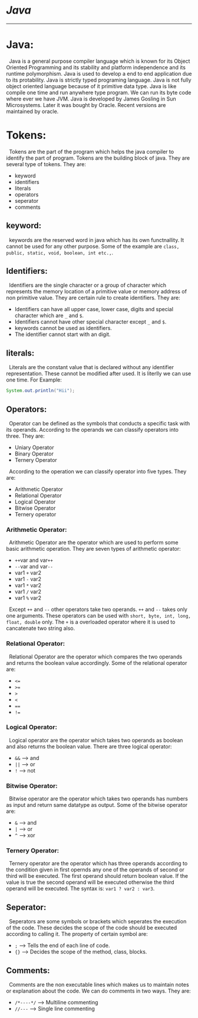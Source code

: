 # ***Java***
---
# Java:
&nbsp; Java is a general purpose compiler language which is known for its Object Oriented Programming and its stability and platform independence and its runtime polymorphism. Java is used to develop a end to end application due to its protability. Java is strictly typed programing language. Java is not fully object oriented language because of it primitive data type. Java is like compile one time and run anywhere type program. We can run its byte code where ever we have JVM. Java is developed by James Gosling in Sun Microsystems. Later it was bought by Oracle. Recent versions are maintained by oracle. 

# Tokens:
&nbsp; Tokens are the part of the program which helps the java compiler to identify the part of program. Tokens are the building block of java. They are several type of tokens. They are:
* keyword
* identifiers
* literals
* operators
* seperator
* comments

## keyword:
&nbsp; keywords are the reserved word in java which has its own functnallity. It cannot be used for any other purpose. Some of the example are `class, public, static, void, boolean, int etc.,`.

## Identifiers:
&nbsp; Identifiers are the single character or a group of character which represents the memory location of a primitive value or memory address of non primitive value. They are certain rule to create identifiers. They are:
* Identifiers can have all upper case, lower case, digits and special character which are `_` and `$`. 
* Identifiers cannot have other special character except `_` and `$`. 
* keywords cannot be used as identifiers. 
* The identifier cannot start with an digit. 

## literals:
&nbsp; Literals are the constant value that is declared without any identifier representation. These cannot be modified after used. It is literlly we can use one time. For Example:
```java
System.out.println("Hii");
```

## Operators:
&nbsp; Operator can be defined as the symbols that conducts a specific task with its operands. According to the operands we can classify operators into three. They are:
* Uniary Operator
* Binary Operator
* Ternery Operator

&nbsp; According to the operation we can classify operator into five types. They are:
* Arithmetic Operator
* Relational Operator
* Logical Operator
* Bitwise Operator
* Ternery operator

### Arithmetic Operator:
&nbsp; Arithmetic Operator are the operator which are used to perform some basic arithmetic operation. They are seven types of arithmetic operator:
* `++`var and var`++`
* `--`var and var`--`
* var1 `+` var2
* var1 `-` var2
* var1 `*` var2
* var1 `/` var2
* var1 `%` var2

&nbsp; Except `++` and `--` other operators take two operands. `++` and `--` takes only one arguments. These operators can be used with `short, byte, int, long, float, double` only. The `+` is a overloaded operator where it is used to cancatenate two string also. 

### Relational Operator:
&nbsp; Relational Operator are the operator which compares the two operands and returns the boolean value accordingly. Some of the relational operator are:
* `<=`
* `>=`
* `>`
* `<`
* `==`
* `!=`

### Logical Operator:
&nbsp; Logical operator are the operator which takes two operands as boolean and also returns the boolean value. There are three logical operator:
* `&&` --> and
* `||` --> or
* `!` --> not

### Bitwise Operator:
&nbsp; Bitwise operator are the operator which takes two operands has numbers as input and return same datatype as output. Some of the bitwise operator are:
* `&` --> and
* `|` --> or
* `^` --> xor

### Ternery Operator:
&nbsp; Ternery operator are the operator which has three operands according to the condition given in first opernds any one of the operands of second or third will be executed. The first operand should return boolean value. If the value is true the second operand will be executed otherwise the third operand will be executed. The syntax is:
`var1 ? var2 : var3`. 

## Seperator:
&nbsp; Seperators are some symbols or brackets which seperates the execution of the code. These decides the scope of the code should be executed according to calling it. The property of certain symbol are:
* `;` --> Tells the end of each line of code. 
* `{}` --> Decides the scope of the method, class, blocks.

## Comments:
&nbsp; Comments are the non executable lines which makes us to maintain notes or explanation about the code. We can do comments in two ways. They are:
* `/*----*/` --> Multiline commenting
* `//---` --> Single line commenting

  